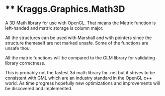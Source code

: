 ** Kraggs.Graphics.Math3D
======================================================================

A 3D Math library for use with OpenGL.
That means the Matrix function is left-handed and 
matrix storage is column major.

All the structures can be used with Marshall and with pointers
since the structure themeself are not marked unsafe. Some of the
functions are unsafe thou.

All the matrix functions will be compared to the GLM library 
for validating library correctness.

This is probably not the fastest 3d math library for .net but it 
strives to be consistent with GML which are an industry standard
in the OpenGL c++ world. As time progress hopefully new optimizations
and improvements will be discovered and implemented.


